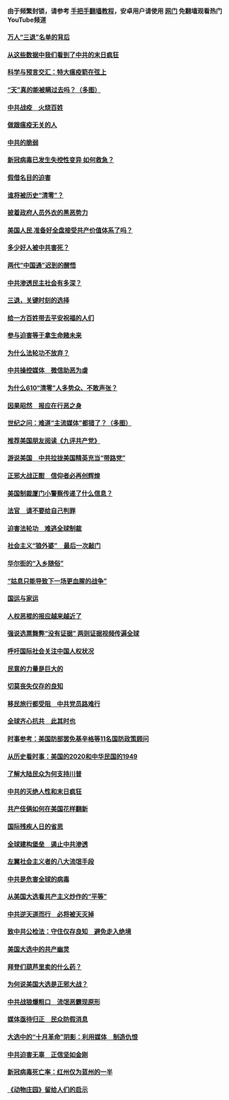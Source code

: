 #### 由于频繁封锁，请参考 [手把手翻墙教程](https://github.com/gfw-breaker/guides/wiki/)，安卓用户请使用 [网门](https://github.com/gfw-breaker/nogfw/blob/master/dl.md?t=01132200) 免翻墙观看热门YouTube频道 

#### [万人“三退”名单的背后](../pages/251/418505.md?t=01132200) 

#### [从这些数据中我们看到了中共的末日疯狂](../pages/251/418420.md?t=01132200) 

#### [科学与预言交汇：特大瘟疫箭在弦上](../pages/251/418266.md?t=01132200) 

#### [“天”真的能被瞒过去吗？（多图）](../pages/251/418308.md?t=01132200) 

#### [中共战疫　火烧百姓](../pages/251/418220.md?t=01132200) 

#### [做跟瘟疫无关的人](../pages/251/418171.md?t=01132200) 

#### [中共的脆弱](../pages/251/418196.md?t=01132200) 

#### [新冠病毒已发生失控性变异 如何救急？](../pages/251/418032.md?t=01132200) 

#### [假借名目的迫害](../pages/251/418055.md?t=01132200) 

#### [谁将被历史“清零”？](../pages/251/417485.md?t=01132200) 

#### [披着政府人员外衣的黑恶势力](../pages/251/417442.md?t=01132200) 

#### [美国人民 准备好全盘接受共产价值体系了吗？](../pages/251/417491.md?t=01132200) 

#### [多少好人被中共害死？](../pages/251/417144.md?t=01132200) 

#### [两代“中国通”迟到的醒悟](../pages/251/417064.md?t=01132200) 

#### [中共渗透民主社会有多深？](../pages/251/417063.md?t=01132200) 

#### [三退，关键时刻的选择](../pages/251/416969.md?t=01132200) 

#### [给一方百姓带去平安祝福的人们](../pages/251/416941.md?t=01132200) 

#### [参与迫害等于拿生命赌未来](../pages/251/416856.md?t=01132200) 

#### [为什么法轮功不放弃？](../pages/251/416864.md?t=01132200) 

#### [中共操控媒体　微信助恶为虐](../pages/251/416724.md?t=01132200) 

#### [为什么610“清零”人多势众、不敢声张？](../pages/251/416632.md?t=01132200) 

#### [因果昭然　报应在行恶之身](../pages/251/416582.md?t=01132200) 

#### [世纪之问：难道“主流媒体”都错了？（多图）](../pages/251/416571.md?t=01132200) 

#### [推荐美国朋友阅读《九评共产党》](../pages/251/416510.md?t=01132200) 

#### [游说美国　中共拉拢美国精英充当“带路党”](../pages/251/416529.md?t=01132200) 

#### [正邪大战正酣　信仰者必再创辉煌](../pages/251/416433.md?t=01132200) 

#### [美国制裁厦门小警察传递了什么信息？](../pages/251/416432.md?t=01132200) 

#### [法官　请不要给自己判罪](../pages/251/416379.md?t=01132200) 

#### [迫害法轮功　难逃全球制裁](../pages/251/416380.md?t=01132200) 

#### [社会主义“狼外婆”　最后一次敲门](../pages/251/416394.md?t=01132200) 

#### [华尔街的“入乡随俗”](../pages/251/416395.md?t=01132200) 

#### [“姑息只能导致下一场更血腥的战争”](../pages/251/416223.md?t=01132200) 

#### [国运与家运](../pages/251/416224.md?t=01132200) 

#### [人权恶棍的报应越来越近了](../pages/251/416276.md?t=01132200) 

#### [强说选票舞弊“没有证据” 两则证据视频传遍全球](../pages/251/416227.md?t=01132200) 

#### [呼吁国际社会关注中国人权状况](../pages/251/416135.md?t=01132200) 

#### [民意的力量是巨大的](../pages/251/416222.md?t=01132200) 

#### [切莫丧失仅存的良知](../pages/251/416134.md?t=01132200) 

#### [移民旅行都受阻　中共党员路难行](../pages/251/416033.md?t=01132200) 

#### [全球齐心抗共　此其时也](../pages/251/415989.md?t=01132200) 

#### [时事参考：美国防部罢免基辛格等11名国防政策顾问](../pages/251/415970.md?t=01132200) 

#### [从历史看时事：美国的2020和中华民国的1949](../pages/251/415949.md?t=01132200) 

#### [了解大陆民众为何支持川普](../pages/251/415950.md?t=01132200) 

#### [中共的灭绝人性和末日疯狂](../pages/251/415944.md?t=01132200) 

#### [共产伎俩如何在美国花样翻新](../pages/251/415908.md?t=01132200) 

#### [国际残疾人日的省思](../pages/251/415849.md?t=01132200) 

#### [全球建构堡垒　遏止中共渗透](../pages/251/415850.md?t=01132200) 

#### [左翼社会主义者的八大流氓手段](../pages/251/415802.md?t=01132200) 

#### [中共是危害全球的病毒](../pages/251/415569.md?t=01132200) 

#### [从美国大选看共产主义炒作的“平等”](../pages/251/415654.md?t=01132200) 

#### [中共逆天道而行　必将被天灭掉](../pages/251/415626.md?t=01132200) 

#### [致中共公检法：守住仅存良知　避免走入绝境](../pages/251/415627.md?t=01132200) 

#### [美国大选中的共产幽灵](../pages/251/415618.md?t=01132200) 

#### [拜登们葫芦里卖的什么药？](../pages/251/415531.md?t=01132200) 

#### [为何说美国大选是正邪大战？](../pages/251/415530.md?t=01132200) 

#### [中共战狼爆粗口　流氓恶霸现原形](../pages/251/415426.md?t=01132200) 

#### [媒体亟待归正　民众防假消息](../pages/251/415402.md?t=01132200) 

#### [大选中的“十月革命”阴影：利用媒体　制造仇恨](../pages/251/415334.md?t=01132200) 

#### [中共迫害无辜　正信坚如金刚](../pages/251/415307.md?t=01132200) 

#### [新冠病毒死亡率：红州仅为蓝州的一半](../pages/251/415164.md?t=01132200) 

#### [《动物庄园》留给人们的启示](../pages/251/415178.md?t=01132200) 

